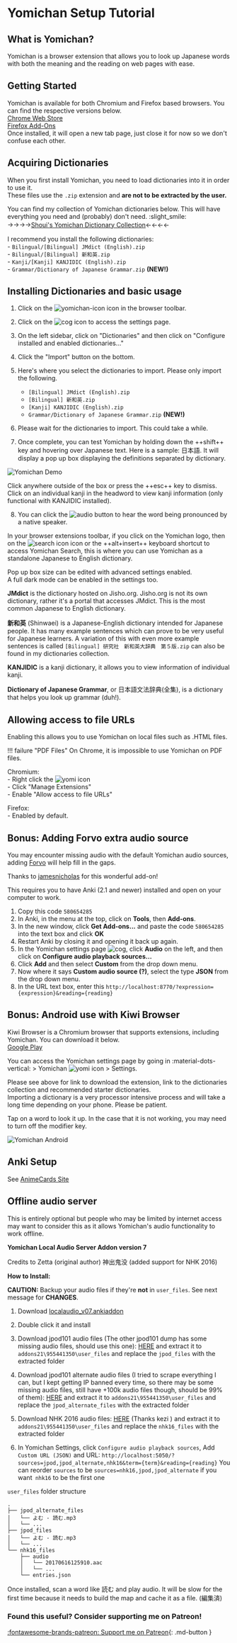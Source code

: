 # Yomichan Setup Tutorial

## What is Yomichan?
Yomichan is a browser extension that allows you to look up Japanese words with both the meaning and the reading on web pages with ease.  

## Getting Started 
Yomichan is available for both Chromium and Firefox based browsers. You can find the respective versions below.  
[Chrome Web Store](https://chrome.google.com/webstore/detail/yomichan/ogmnaimimemjmbakcfefmnahgdfhfami)  
[Firefox Add-Ons](https://addons.mozilla.org/en-US/firefox/addon/yomichan/)  
Once installed, it will open a new tab page, just close it for now so we don't confuse each other.  

## Acquiring Dictionaries
When you first install Yomichan, you need to load dictionaries into it in order to use it.  
These files use the `.zip` extension and **are not to be extracted by the user.**

You can find my collection of Yomichan dictionaries below. This will have everything you need and (probably) don't need. :slight_smile:  
→→→→[Shoui's Yomichan Dictionary Collection](https://learnjapanese.link/dictionaries)←←←←　　    

I recommend you install the following dictionaries:  
	- `Bilingual/[Bilingual] JMdict (English).zip`  
	- `Bilingual/[Bilingual] 新和英.zip`  
	- `Kanji/[Kanji] KANJIDIC (English).zip`  
	- `Grammar/Dictionary of Japanese Grammar.zip` **(NEW!)**  

## Installing Dictionaries and basic usage
  
1. Click on the ![yomichan-icon](img/yomichan-icon.png) icon in the browser toolbar.  
2. Click on the ![cog](img/yomichan-cog.png) icon to access the settings page.  
3. On the left sidebar, click on "Dictionaries" and then click on "Configure installed and enabled dictionaries…"  
4. Click the "Import" button on the bottom.  
5. Here's where you select the dictionaries to import. Please only import the following. 
	- `[Bilingual] JMdict (English).zip`
	- `[Bilingual] 新和英.zip`
	- `[Kanji] KANJIDIC (English).zip`
	- `Grammar/Dictionary of Japanese Grammar.zip` **(NEW!)**  

6. Please wait for the dictionaries to import. This could take a while.
7. Once complete, you can test Yomichan by holding down the ++shift++ key and hovering over Japanese text. Here is a sample: 日本語. It will display a pop up box displaying the definitions separated by dictionary.  

![Yomichan Demo](img/yomidemo1.png) 

Click anywhere outside of the box or press the ++esc++ key to dismiss.
 Click on an individual kanji in the headword to view kanji information (only functional with KANJIDIC installed).

8. You can click the ![audio](img/yomichan-audio.png) button to hear the word being pronounced by a native speaker.

In your browser extensions toolbar, if you click on the Yomichan logo, then on the ![search icon](img/yomichan-search.png) icon or the ++alt+insert++ keyboard shortcut to access Yomichan Search, this is where you can use Yomichan as a standalone Japanese to English dictionary. 

Pop up box size can be edited with advanced settings enabled.  
A full dark mode can be enabled in the settings too.  

**JMdict** is the dictionary hosted on Jisho.org. Jisho.org is not its own dictionary, rather it's a portal that accesses JMdict. This is the most common Japanese to English dictionary.  

**新和英** (Shinwaei) is a Japanese-English dictionary intended for Japanese people. It has many example sentences which can prove to be very useful for Japanese learners. A variation of this with even more example sentences is called `[Bilingual] 研究社　新和英大辞典　第５版.zip` can also be found in my dictionaries collection.  

**KANJIDIC** is a kanji dictionary, it allows you to view information of individual kanji.  

**Dictionary of Japanese Grammar**, or 日本語文法辞典(全集), is a dictionary that helps you look up grammar (duh!).  


## Allowing access to file URLs

Enabling this allows you to use Yomichan on local files such as .HTML files.  

!!! failure "PDF Files"
    On Chrome, it is impossible to use Yomichan on PDF files.  

Chromium:  
	- Right click the ![yomi icon](img/yomichan-icon.png)  
	- Click "Manage Extensions"  
	- Enable "Allow access to file URLs"  

Firefox:  
	- Enabled by default.  

## Bonus: Adding Forvo extra audio source  

You may encounter missing audio with the default Yomichan audio sources, adding [Forvo](https://ja.forvo.com/) will help fill in the gaps.  

Thanks to [jamesnicholas](https://github.com/jamesnicolas/yomichan-forvo-server) for this wonderful add-on!

This requires you to have Anki (2.1 and newer) installed and open on your computer to work.  

1. Copy this code `580654285`
2. In Anki, in the menu at the top, click on **Tools**, then **Add-ons**.
3. In the new window, click **Get Add-ons...** and paste the code `580654285` into the text box and click **OK**
4. Restart Anki by closing it and opening it back up again.
5. In the Yomichan settings page ![cog](img/yomichan-cog.png), click **Audio** on the left, and then click on **Configure audio playback sources...**
6. Click **Add** and then select **Custom** from the drop down menu. 
7. Now where it says **Custom audio source (?)**, select the type **JSON** from the drop down menu.
8. In the URL text box, enter this `http://localhost:8770/?expression={expression}&reading={reading}`

## Bonus: Android use with Kiwi Browser  

Kiwi Browser is a Chromium browser that supports extensions, including Yomichan. You can download it below.  
[Google Play](https://play.google.com/store/apps/details?id=com.kiwibrowser.browser)  
 
You can access the Yomichan settings page by going in :material-dots-vertical: > Yomichan	![yomi icon](img/yomichan-icon.png) > Settings.  

Please see above for link to download the extension, link to the dictionaries collection and recommended starter dictionaries.  
Importing a dictionary is a very processor intensive process and will take a long time depending on your phone. Please be patient.  

Tap on a word to look it up. In the case that it is not working, you may need to turn off the modifier key.  

![Yomichan Android](img/yomichan_android_alt.png)  

## Anki Setup

See [AnimeCards Site](https://animecards.site/)

## Offline audio server

This is entirely optional but people who may be limited by internet access may want to consider this as it allows Yomichan's audio functionality to work offline.  


**Yomichan Local Audio Server Addon version 7**

Credits to Zetta (original author) 神出鬼没 (added support for NHK 2016)

**How to Install:**

**CAUTION:** Backup your audio files if they're **not** in `user_files`. See next message for **CHANGES**.


1. Download [localaudio_v07.ankiaddon](https://cdn.discordapp.com/attachments/778430038159655012/945816526047572039/localaudio_v07.ankiaddon)  

2. Double click it and install  

3. Download jpod101 audio files (The other jpod101 dump has some missing audio files, should use this one): [HERE](https://mega.nz/file/8yxgSC7Y#P20vHhgWz_1XoOAhNQfriZJzJmN7WfwpoyZL6WS00MI) and extract it to `addons21\955441350\user_files` and replace the `jpod_files` with the extracted folder  

4. Download jpod101 alternate audio files (I tried to scrape everything I can, but I kept getting IP banned every time, so there may be some missing audio files, still have +100k audio files though, should be 99% of them): [HERE](https://mega.nz/file/snxG1Aqa#a0xRK4uMRq1ZOCXl-8ahpHjnswwsUdXlL7DG6Anillo) and extract it to `addons21\955441350\user_files` and replace the `jpod_alternate_files` with the extracted folder  

5. Download NHK 2016 audio files: [HERE](https://mega.nz/file/6gJUFYrR#NZ61jkCb8zWZEbZe0m_OSAv2Kqxqae5zZGKm8uFIXfo) (Thanks kezi ) and extract it to `addons21\955441350\user_files` and replace the `nhk16_files` with the extracted folder  

6. In Yomichan Settings, click `Configure audio playback sources`, Add `Custom URL (JSON)` and URL: `http://localhost:5050/?sources=jpod,jpod_alternate,nhk16&term={term}&reading={reading}` You can reorder `sources` to be `sources=nhk16,jpod,jpod_alternate` if you want` nhk16` to be the first one  

`user_files` folder structure

```
.
├── jpod_alternate_files
│   └── よむ - 読む.mp3
│   └── ...
├── jpod_files
│   └── よむ - 読む.mp3
│   └── ...
└── nhk16_files
    ├── audio
    │   └── 20170616125910.aac
    │   └── ...
    └── entries.json
```

Once installed, scan a word like 読む and play audio. It will be slow for the first time because it needs to build the map and cache it as a file. (編集済)


<h3>Found this useful? Consider supporting me on Patreon!</h3>   

[:fontawesome-brands-patreon: Support me on Patreon](https://www.patreon.com/shoui){: .md-button }